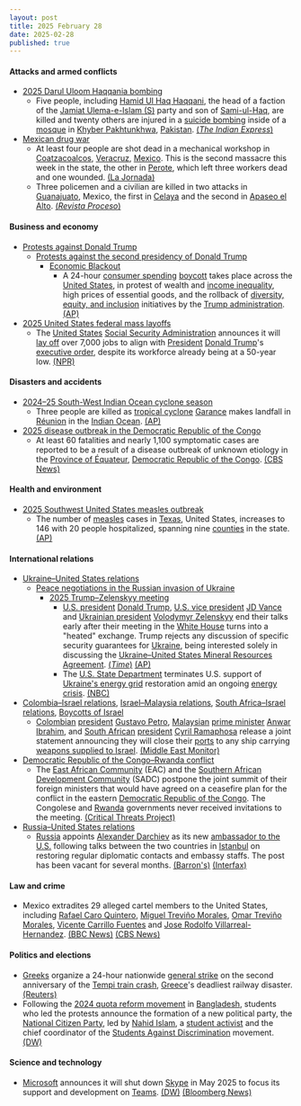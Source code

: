 ```yaml
---
layout: post
title: 2025 February 28
date: 2025-02-28
published: true
---
```



#### Attacks and armed conflicts

* [2025 Darul Uloom Haqqania bombing](https://en.wikipedia.org/wiki/2025_Darul_Uloom_Haqqania_bombing "2025 Darul Uloom Haqqania bombing")
  * Five people, including [Hamid Ul Haq Haqqani](https://en.wikipedia.org/wiki/Hamid_Ul_Haq_Haqqani "Hamid Ul Haq Haqqani"), the head of a faction of the [Jamiat Ulema-e-Islam (S)](https://en.wikipedia.org/wiki/Jamiat_Ulema-e-Islam_%28S%29 "Jamiat Ulema-e-Islam (S)") party and son of [Sami-ul-Haq](https://en.wikipedia.org/wiki/Sami-ul-Haq "Sami-ul-Haq"), are killed and twenty others are injured in a [suicide bombing](https://en.wikipedia.org/wiki/Suicide_bombing "Suicide bombing") inside of a [mosque](https://en.wikipedia.org/wiki/Mosque "Mosque") in [Khyber Pakhtunkhwa](https://en.wikipedia.org/wiki/Khyber_Pakhtunkhwa "Khyber Pakhtunkhwa"), [Pakistan](https://en.wikipedia.org/wiki/Pakistan "Pakistan"). [(*The Indian Express*)](https://indianexpress.com/article/pakistan/injured-blast-islamic-seminary-training-taliban-9861319/)
* [Mexican drug war](https://en.wikipedia.org/wiki/Mexican_drug_war "Mexican drug war")
  * At least four people are shot dead in a mechanical workshop in [Coatzacoalcos](https://en.wikipedia.org/wiki/Coatzacoalcos "Coatzacoalcos"), [Veracruz](https://en.wikipedia.org/wiki/Veracruz "Veracruz"), [Mexico](https://en.wikipedia.org/wiki/Mexico "Mexico"). This is the second massacre this week in the state, the other in [Perote](https://en.wikipedia.org/wiki/Perote%2C_Veracruz "Perote, Veracruz"), which left three workers dead and one wounded. [(La Jornada)](https://www.jornada.com.mx/noticia/2025/02/26/estados/matan-a-tres-en-ataque-armado-en-taller-mecanico-de-veracruz)
  * Three policemen and a civilian are killed in two attacks in [Guanajuato](https://en.wikipedia.org/wiki/Guanajuato "Guanajuato"), Mexico, the first in [Celaya](https://en.wikipedia.org/wiki/Celaya "Celaya") and the second in [Apaseo el Alto](https://en.wikipedia.org/wiki/Apaseo_el_Alto "Apaseo el Alto"). [(*Revista Proceso*)](https://www.proceso.com.mx/nacional/estados/2025/2/28/van-tres-policias-asesinados-en-ataques-armados-dirigidos-en-las-ultimas-24-horas-en-guanajuato-346462.html)

#### Business and economy

* [Protests against Donald Trump](https://en.wikipedia.org/wiki/Protests_against_Donald_Trump "Protests against Donald Trump")
  * [Protests against the second presidency of Donald Trump](https://en.wikipedia.org/wiki/Protests_against_the_second_presidency_of_Donald_Trump "Protests against the second presidency of Donald Trump")
    * [Economic Blackout](https://en.wikipedia.org/wiki/Economic_Blackout "Economic Blackout")
      * A 24-hour [consumer spending](https://en.wikipedia.org/wiki/Consumer_spending "Consumer spending") [boycott](https://en.wikipedia.org/wiki/Boycott "Boycott") takes place across the [United States](https://en.wikipedia.org/wiki/United_States "United States"), in protest of wealth and [income inequality](https://en.wikipedia.org/wiki/Income_distribution "Income distribution"), high prices of essential goods, and the rollback of [diversity, equity, and inclusion](https://en.wikipedia.org/wiki/Diversity%2C_equity%2C_and_inclusion "Diversity, equity, and inclusion") initiatives by the [Trump administration](https://en.wikipedia.org/wiki/Second_presidency_of_Donald_Trump "Second presidency of Donald Trump"). [(AP)](https://apnews.com/article/feb-28-economic-blackout-2025-d6b0bf2d1c989ee3071016e36598d76c)
* [2025 United States federal mass layoffs](https://en.wikipedia.org/wiki/2025_United_States_federal_mass_layoffs "2025 United States federal mass layoffs")
  * The [United States](https://en.wikipedia.org/wiki/United_States "United States") [Social Security Administration](https://en.wikipedia.org/wiki/Social_Security_Administration "Social Security Administration") announces it will [lay off](https://en.wikipedia.org/wiki/Layoff "Layoff") over 7,000 jobs to align with [President](https://en.wikipedia.org/wiki/U.S._President "U.S. President") [Donald Trump](https://en.wikipedia.org/wiki/Donald_Trump "Donald Trump")'s [executive order](https://en.wikipedia.org/wiki/Executive_order "Executive order"), despite its workforce already being at a 50-year low. [(NPR)](https://www.npr.org/2025/02/28/nx-s1-5296986/trump-worker-cuts-social-security-administration)

#### Disasters and accidents

* [2024–25 South-West Indian Ocean cyclone season](https://en.wikipedia.org/wiki/2024%E2%80%9325_South-West_Indian_Ocean_cyclone_season "2024–25 South-West Indian Ocean cyclone season")
  * Three people are killed as [tropical cyclone](https://en.wikipedia.org/wiki/Tropical_cyclone "Tropical cyclone") [Garance](https://en.wikipedia.org/wiki/2024%E2%80%9325_South-West_Indian_Ocean_cyclone_season#Intense_Tropical_Cyclone_Garance "2024–25 South-West Indian Ocean cyclone season") makes landfall in [Réunion](https://en.wikipedia.org/wiki/R%C3%A9union "Réunion") in the [Indian Ocean](https://en.wikipedia.org/wiki/Indian_Ocean "Indian Ocean"). [(AP)](https://apnews.com/article/reunion-island-cyclone-garance-damages-d20ddf429639502e67f97089626bc7ec)
* [2025 disease outbreak in the Democratic Republic of the Congo](https://en.wikipedia.org/wiki/2025_disease_outbreak_in_the_Democratic_Republic_of_the_Congo "2025 disease outbreak in the Democratic Republic of the Congo")
  * At least 60 fatalities and nearly 1,100 symptomatic cases are reported to be a result of a disease outbreak of unknown etiology in the [Province of Équateur](https://en.wikipedia.org/wiki/Province_of_%C3%89quateur "Province of Équateur"), [Democratic Republic of the Congo](https://en.wikipedia.org/wiki/Democratic_Republic_of_the_Congo "Democratic Republic of the Congo"). [(CBS News)](https://www.cbsnews.com/news/congo-mystery-disease-deaths-who-investigation-deepens/)

#### Health and environment

* [2025 Southwest United States measles outbreak](https://en.wikipedia.org/wiki/2025_Southwest_United_States_measles_outbreak "2025 Southwest United States measles outbreak")
  * The number of [measles](https://en.wikipedia.org/wiki/Measles "Measles") cases in [Texas](https://en.wikipedia.org/wiki/Texas "Texas"), United States, increases to 146 with 20 people hospitalized, spanning nine [counties](https://en.wikipedia.org/wiki/List_of_counties_in_Texas "List of counties in Texas") in the state. [(AP)](https://apnews.com/article/measles-outbreak-texas-vaccination-rfk-7e1df8310d6e139010ab7f4e4069c199)

#### International relations

* [Ukraine–United States relations](https://en.wikipedia.org/wiki/Ukraine%E2%80%93United_States_relations "Ukraine–United States relations")
  * [Peace negotiations in the Russian invasion of Ukraine](https://en.wikipedia.org/wiki/Peace_negotiations_in_the_Russian_invasion_of_Ukraine "Peace negotiations in the Russian invasion of Ukraine")
    * [2025 Trump–Zelenskyy meeting](https://en.wikipedia.org/wiki/2025_Trump%E2%80%93Zelenskyy_meeting "2025 Trump–Zelenskyy meeting")
      * [U.S. president](https://en.wikipedia.org/wiki/U.S._president "U.S. president") [Donald Trump](https://en.wikipedia.org/wiki/Donald_Trump "Donald Trump"), [U.S. vice president](https://en.wikipedia.org/wiki/U.S._vice_president "U.S. vice president") [JD Vance](https://en.wikipedia.org/wiki/JD_Vance "JD Vance") and [Ukrainian president](https://en.wikipedia.org/wiki/President_of_Ukraine "President of Ukraine") [Volodymyr Zelenskyy](https://en.wikipedia.org/wiki/Volodymyr_Zelenskyy "Volodymyr Zelenskyy") end their talks early after their meeting in the [White House](https://en.wikipedia.org/wiki/White_House "White House") turns into a "heated" exchange. Trump rejects any discussion of specific security guarantees for [Ukraine](https://en.wikipedia.org/wiki/Ukraine "Ukraine"), being interested solely in discussing the [Ukraine–United States Mineral Resources Agreement](https://en.wikipedia.org/wiki/Ukraine%E2%80%93United_States_Mineral_Resources_Agreement "Ukraine–United States Mineral Resources Agreement"). [(*Time*)](https://time.com/7262883/trump-zelensky-meeting/) [(AP)](https://apnews.com/article/zelenskyy-security-guarantees-trump-meeting-washington-eebdf97b663c2cdc9e51fa346b09591d)
      * The [U.S. State Department](https://en.wikipedia.org/wiki/United_States_Department_of_State "United States Department of State") terminates U.S. support of [Ukraine's energy grid](https://en.wikipedia.org/wiki/Energy_in_Ukraine "Energy in Ukraine") restoration amid an ongoing [energy crisis](https://en.wikipedia.org/wiki/Ukrainian_energy_crisis "Ukrainian energy crisis"). [(NBC)](https://www.nbcnews.com/politics/state-department-terminates-us-support-ukraine-energy-grid-restoration-rcna194259)
* [Colombia–Israel relations](https://en.wikipedia.org/wiki/Colombia%E2%80%93Israel_relations "Colombia–Israel relations"), [Israel–Malaysia relations](https://en.wikipedia.org/wiki/Israel%E2%80%93Malaysia_relations "Israel–Malaysia relations"), [South Africa–Israel relations](https://en.wikipedia.org/wiki/South_Africa%E2%80%93Israel_relations "South Africa–Israel relations"), [Boycotts of Israel](https://en.wikipedia.org/wiki/Boycotts_of_Israel "Boycotts of Israel")
  * [Colombian](https://en.wikipedia.org/wiki/Colombia "Colombia") [president](https://en.wikipedia.org/wiki/President_of_Colombia "President of Colombia") [Gustavo Petro](https://en.wikipedia.org/wiki/Gustavo_Petro "Gustavo Petro"), [Malaysian](https://en.wikipedia.org/wiki/Malaysia "Malaysia") [prime minister](https://en.wikipedia.org/wiki/Prime_Minister_of_Malaysia "Prime Minister of Malaysia") [Anwar Ibrahim](https://en.wikipedia.org/wiki/Anwar_Ibrahim "Anwar Ibrahim"), and [South African](https://en.wikipedia.org/wiki/South_Africa "South Africa") [president](https://en.wikipedia.org/wiki/President_of_South_Africa "President of South Africa") [Cyril Ramaphosa](https://en.wikipedia.org/wiki/Cyril_Ramaphosa "Cyril Ramaphosa") release a joint statement announcing they will close their [ports](https://en.wikipedia.org/wiki/Port "Port") to any ship carrying [weapons supplied to Israel](https://en.wikipedia.org/wiki/Israel%27s_arms_supplier_countries "Israel's arms supplier countries"). [(Middle East Monitor)](https://www.middleeastmonitor.com/20250228-south-africa-malaysia-colombia-condemn-trumps-gaza-riviera-plan-as-ethnic-cleansing/)
* [Democratic Republic of the Congo–Rwanda conflict](https://en.wikipedia.org/wiki/Democratic_Republic_of_the_Congo%E2%80%93Rwanda_conflict_%282022%E2%80%93present%29 "Democratic Republic of the Congo–Rwanda conflict (2022–present)")
  * The [East African Community](https://en.wikipedia.org/wiki/East_African_Community "East African Community") (EAC) and the [Southern African Development Community](https://en.wikipedia.org/wiki/Southern_African_Development_Community "Southern African Development Community") (SADC) postpone the joint summit of their foreign ministers that would have agreed on a ceasefire plan for the conflict in the eastern [Democratic Republic of the Congo](https://en.wikipedia.org/wiki/Democratic_Republic_of_the_Congo "Democratic Republic of the Congo"). The Congolese and [Rwanda](https://en.wikipedia.org/wiki/Rwanda "Rwanda") governments never received invitations to the meeting. [(Critical Threats Project)](https://www.criticalthreats.org/briefs/congo-war-security-review/congo-war-security-review-february-28-2025)
* [Russia–United States relations](https://en.wikipedia.org/wiki/Russia%E2%80%93United_States_relations "Russia–United States relations")
  * [Russia](https://en.wikipedia.org/wiki/Russia "Russia") appoints [Alexander Darchiev](https://en.wikipedia.org/wiki/Alexander_Darchiev "Alexander Darchiev") as its new [ambassador to the U.S.](https://en.wikipedia.org/wiki/List_of_ambassadors_of_Russia_to_the_United_States "List of ambassadors of Russia to the United States") following talks between the two countries in [Istanbul](https://en.wikipedia.org/wiki/Istanbul "Istanbul") on restoring regular diplomatic contacts and embassy staffs. The post has been vacant for several months. [(Barron's)](https://www.barrons.com/news/russia-names-new-ambassador-to-us-after-istanbul-talks-e9993f36) [(Interfax)](https://interfax.com/newsroom/top-stories/110109/)

#### Law and crime

* Mexico extradites 29 alleged cartel members to the United States, including [Rafael Caro Quintero](https://en.wikipedia.org/wiki/Rafael_Caro_Quintero "Rafael Caro Quintero"), [Miguel Treviño Morales](https://en.wikipedia.org/wiki/Miguel_Trevi%C3%B1o_Morales "Miguel Treviño Morales"), [Omar Treviño Morales](https://en.wikipedia.org/wiki/Omar_Trevi%C3%B1o_Morales "Omar Treviño Morales"), [Vicente Carrillo Fuentes](https://en.wikipedia.org/wiki/Vicente_Carrillo_Fuentes "Vicente Carrillo Fuentes") and [Jose Rodolfo Villarreal-Hernandez](https://en.wikipedia.org/wiki/Jose_Rodolfo_Villarreal-Hernandez "Jose Rodolfo Villarreal-Hernandez"). [(BBC News)](https://www.bbc.com/news/articles/cx2995y25lyo) [(CBS News)](https://www.cbsnews.com/texas/news/cartel-boss-el-gato-extradited-us-2013-north-texas-murder/)

#### Politics and elections

* [Greeks](https://en.wikipedia.org/wiki/Greeks "Greeks") organize a 24-hour nationwide [general strike](https://en.wikipedia.org/wiki/General_strike "General strike") on the second anniversary of the [Tempi train crash](https://en.wikipedia.org/wiki/Tempi_train_crash "Tempi train crash"), [Greece](https://en.wikipedia.org/wiki/Greece "Greece")'s deadliest railway disaster. [(Reuters)](https://www.reuters.com/world/europe/greece-standstill-ahead-mass-protest-anniversary-deadly-train-crash-2025-02-28/)
* Following the [2024 quota reform movement](https://en.wikipedia.org/wiki/2024_Bangladesh_quota_reform_movement "2024 Bangladesh quota reform movement") in [Bangladesh](https://en.wikipedia.org/wiki/Bangladesh "Bangladesh"), students who led the protests announce the formation of a new political party, the [National Citizen Party](https://en.wikipedia.org/wiki/National_Citizen_Party_%28Bangladesh%29 "National Citizen Party (Bangladesh)"), led by [Nahid Islam](https://en.wikipedia.org/wiki/Nahid_Islam "Nahid Islam"), a [student activist](https://en.wikipedia.org/wiki/Student_activist "Student activist") and the chief coordinator of the [Students Against Discrimination](https://en.wikipedia.org/wiki/Students_Against_Discrimination "Students Against Discrimination") movement. [(DW)](https://www.dw.com/en/bangladesh-students-launch-new-party-to-shake-up-politics/a-71786361)

#### Science and technology

* [Microsoft](https://en.wikipedia.org/wiki/Microsoft "Microsoft") announces it will shut down [Skype](https://en.wikipedia.org/wiki/Skype "Skype") in May 2025 to focus its support and development on [Teams](https://en.wikipedia.org/wiki/Microsoft_Teams "Microsoft Teams"). [(DW)](https://www.dw.com/en/microsoft-to-retire-skype-in-favor-of-teams/a-71786197) [(Bloomberg News)](https://www.bloomberg.com/news/articles/2025-02-28/microsoft-msft-to-shut-down-skype-as-zoom-teams-dominate-video-calls)

